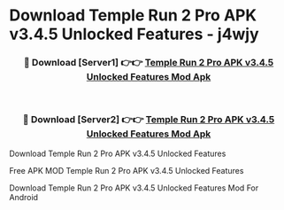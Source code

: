 # Download Temple Run 2 Pro APK v3.4.5 Unlocked Features - j4wjy



<div align="center">
<h3>🔴 Download [Server1] 👉👉 <a href="https://momento.my/?title=Temple_Run_2_Pro_APK_v3.4.5_Unlocked_Features">Temple Run 2 Pro APK v3.4.5 Unlocked Features Mod Apk</a></h3><br>

<h3>🔴 Download [Server2] 👉👉 <a href="https://momento.my/?title=Temple_Run_2_Pro_APK_v3.4.5_Unlocked_Features">Temple Run 2 Pro APK v3.4.5 Unlocked Features Mod Apk</a></h3>
</div>



Download Temple Run 2 Pro APK v3.4.5 Unlocked Features 

Free APK MOD Temple Run 2 Pro APK v3.4.5 Unlocked Features 

Download Temple Run 2 Pro APK v3.4.5 Unlocked Features Mod For Android
